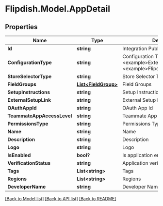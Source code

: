 # Flipdish.Model.AppDetail
## Properties

Name | Type | Description | Notes
------------ | ------------- | ------------- | -------------
**Id** | **string** | Integration Public Id | 
**ConfigurationType** | **string** | Configuration Type  &lt;example&gt;ExternalLink&lt;/example&gt;&lt;example&gt;FlipdishHosted&lt;/example&gt; | 
**StoreSelectorType** | **string** | Store Selector Type | 
**FieldGroups** | [**List&lt;FieldGroup&gt;**](FieldGroup.md) | Field Groups | [optional] 
**SetupInstructions** | **string** | Setup Instructions | [optional] 
**ExternalSetupLink** | **string** | External Setup Link | [optional] 
**OAuthAppId** | **string** | OAuth App Id | 
**TeammateAppAccessLevel** | **string** | Teammate App Access Level | [optional] 
**PermissionsType** | **string** | Permissions Type | 
**Name** | **string** | Name | 
**Description** | **string** | Description | 
**Logo** | **string** | Logo | [optional] 
**IsEnabled** | **bool?** | Is application enabled | [optional] 
**VerificationStatus** | **string** | Application verification status | 
**Tags** | **List&lt;string&gt;** | Tags | 
**Regions** | **List&lt;string&gt;** | Regions | 
**DeveloperName** | **string** | Developer Name | [optional] 

[[Back to Model list]](../README.md#documentation-for-models) [[Back to API list]](../README.md#documentation-for-api-endpoints) [[Back to README]](../README.md)

